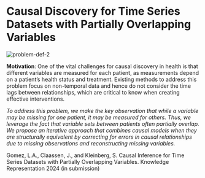 # Causal Discovery for Time Series Datasets with Partially Overlapping Variables

![problem-def-2](https://github.com/AdeLouis/KR2024-Time-Series-Causal-Discovery/assets/17919698/f98202fd-32dd-4526-bb1d-955876bc9c69)


**Motivation**: One of the vital challenges for causal discovery in health is that different variables are measured for each patient, as measurements depend on a patient’s health status and treatment. Existing methods to address this problem focus on non-temporal data and hence do not consider the time lags between relationships, which are critical to know when creating effective interventions. 

*To address this problem, we make the key observation that while a variable may be missing for one patient, it may be measured for others. Thus, we leverage the fact that variable sets between patients often partially overlap. We propose an iterative approach that combines causal models when they are structurally equivalent by correcting for errors in causal relationships due to missing observations and reconstructing missing variables.*

Gomez, L.A., Claassen, J., and Kleinberg, S. Causal Inference for Time Series Datasets with Partially Overlapping Variables. Knowledge Representation 2024 (in submission)

